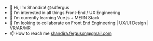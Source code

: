 - 👋 Hi, I’m Shandira! @sdfergus
- 👀 I’m interested in all things Front-End / UX Engineering
- 🌱 I’m currently learning Vue.js + MERN Stack
- 💞️ I’m looking to collaborate on Front End Engineering | UX/UI Design | VR/AR/MR
- 📫 How to reach me shandira.ferguson@gmail.com

<!---
sdfergus/sdfergus is a ✨ special ✨ repository because its `README.md` (this file) appears on your GitHub profile.
You can click the Preview link to take a look at your changes.
--->
